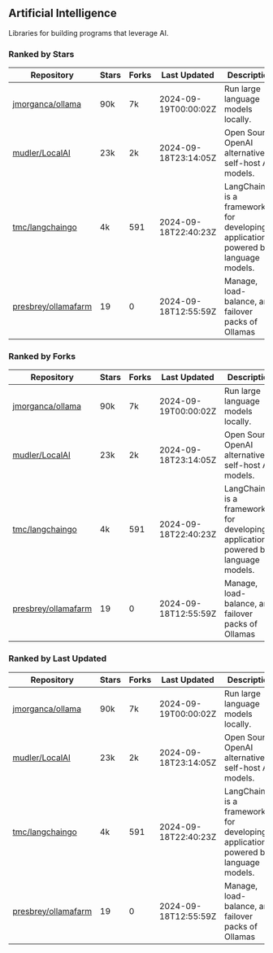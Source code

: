 ## Artificial Intelligence

Libraries for building programs that leverage AI.

### Ranked by Stars

| Repository | Stars | Forks | Last Updated | Description | 
|------------|-------|-------|--------------|-------------|
| [jmorganca/ollama](https://github.com/jmorganca/ollama) | 90k | 7k | 2024-09-19T00:00:02Z |  Run large language models locally. |
| [mudler/LocalAI](https://github.com/mudler/LocalAI) | 23k | 2k | 2024-09-18T23:14:05Z |  Open Source OpenAI alternative, self-host AI models. |
| [tmc/langchaingo](https://github.com/tmc/langchaingo) | 4k | 591 | 2024-09-18T22:40:23Z |  LangChainGo is a framework for developing applications powered by language models. |
| [presbrey/ollamafarm](https://github.com/presbrey/ollamafarm) | 19 | 0 | 2024-09-18T12:55:59Z |  Manage, load-balance, and failover packs of Ollamas |

### Ranked by Forks

| Repository | Stars | Forks | Last Updated | Description | 
|------------|-------|-------|--------------|-------------|
| [jmorganca/ollama](https://github.com/jmorganca/ollama) | 90k | 7k | 2024-09-19T00:00:02Z |  Run large language models locally. |
| [mudler/LocalAI](https://github.com/mudler/LocalAI) | 23k | 2k | 2024-09-18T23:14:05Z |  Open Source OpenAI alternative, self-host AI models. |
| [tmc/langchaingo](https://github.com/tmc/langchaingo) | 4k | 591 | 2024-09-18T22:40:23Z |  LangChainGo is a framework for developing applications powered by language models. |
| [presbrey/ollamafarm](https://github.com/presbrey/ollamafarm) | 19 | 0 | 2024-09-18T12:55:59Z |  Manage, load-balance, and failover packs of Ollamas |

### Ranked by Last Updated

| Repository | Stars | Forks | Last Updated | Description | 
|------------|-------|-------|--------------|-------------|
| [jmorganca/ollama](https://github.com/jmorganca/ollama) | 90k | 7k | 2024-09-19T00:00:02Z |  Run large language models locally. |
| [mudler/LocalAI](https://github.com/mudler/LocalAI) | 23k | 2k | 2024-09-18T23:14:05Z |  Open Source OpenAI alternative, self-host AI models. |
| [tmc/langchaingo](https://github.com/tmc/langchaingo) | 4k | 591 | 2024-09-18T22:40:23Z |  LangChainGo is a framework for developing applications powered by language models. |
| [presbrey/ollamafarm](https://github.com/presbrey/ollamafarm) | 19 | 0 | 2024-09-18T12:55:59Z |  Manage, load-balance, and failover packs of Ollamas |

